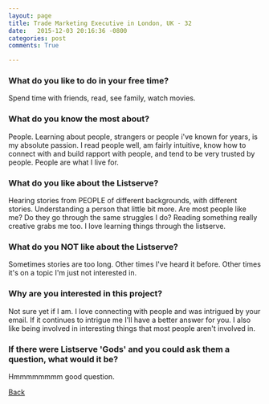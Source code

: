 ```yaml
---
layout: page
title: Trade Marketing Executive in London, UK - 32
date:   2015-12-03 20:16:36 -0800
categories: post
comments: True

---
```


### What do you like to do in your free time?
<p>Spend time with friends, read, see family, watch movies.</p>

### What do you know the most about?
<p>People. Learning about people, strangers or people i've known for years, is my absolute passion. I read people well, am fairly intuitive, know how to connect with and build rapport with people, and tend to be very trusted by people. People are what I live for. </p>

### What do you like about the Listserve?
<p>Hearing stories from PEOPLE of different backgrounds, with different stories. Understanding a person that little bit more. Are most people like me? Do they go through the same struggles I do? Reading something really creative grabs me too. I love learning things through the listserve.</p>

### What do you NOT like about the Listserve?
<p>Sometimes stories are too long. Other times I've heard it before. Other times it's on a topic I'm just not interested in.</p>

### Why are you interested in this project?
<p>Not sure yet if I am. I love connecting with people and was intrigued by your email. If it continues to intrigue me I'll have a better answer for you. I also like being involved in interesting things that most people aren't involved in. </p>

### If there were Listserve 'Gods' and you could ask them a question, what would it be?
<p>Hmmmmmmmm good question.</p>

[Back][1]

[1]: /home/responders/all